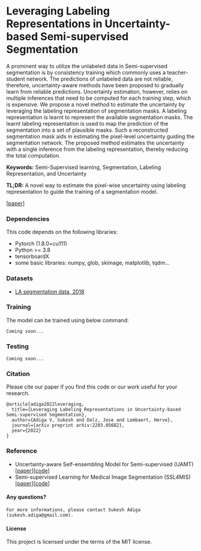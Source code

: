 # Leveraging Labeling Representations in Uncertainty-based Semi-supervised Segmentation
A prominent way to utilize the unlabeled data in Semi-supervised segmentation is by consistency training which commonly uses a teacher-student network. The predictions of unlabeled data are not reliable, therefore, uncertainty-aware methods have been proposed to gradually learn from reliable predictions. Uncertainty estimation, however, relies on multiple inferences that need to be computed for each training step, which is expensive. We propose a novel method to estimate the uncertainty by leveraging the labeling representation of segmentation masks. A labeling representation is learnt to represent the available segmentation masks. The learnt labeling representation is used to map the prediction of the segmentation into a set of plausible masks. Such a reconstructed segmentation mask aids in estimating the pixel-level uncertainty guiding the segmentation network. The proposed method estimates the uncertainty with a single inference from the labeling representation, thereby reducing the total computation.

**Keywords:** Semi-Supervised learning, Segmentation, Labeling Representation, and Uncertainty

**TL;DR:** A novel way to estimate the pixel-wise uncertainty using labeling representation to guide the training of a segmentation model.

[[paper](https://arxiv.org/abs/2203.05682)]

### Dependencies
This code depends on the following libraries:

- Pytorch (1.8.0+cu111)
- Python >= 3.8
- tensorboardX
- some basic libraries: numpy, glob, skimage, matplotlib, tqdm...

### Datasets
- [LA segmentation data, 2018](https://github.com/yulequan/UA-MT/tree/master/data)

### Training
The model can be trained using below command:  
```
Coming soon...
```

### Testing
```
Coming soon...
```

### Citation
Please cite our paper if you find this code or our work useful for your research.

```
@article{adiga2022leveraging,
  title={Leveraging Labeling Representations in Uncertainty-based Semi-supervised Segmentation},
  author={Adiga V, Sukesh and Dolz, Jose and Lombaert, Herve},
  journal={arXiv preprint arXiv:2203.05682},
  year={2022}
}
```

### Reference
- Uncertainty-aware Self-ensembling Model for Semi-supervised (UAMT) [[paper](https://arxiv.org/abs/1907.07034)][[code](https://github.com/yulequan/UA-MT)]
- Semi-supervised Learning for Medical Image Segmentation (SSL4MIS) [[paper](https://arxiv.org/abs/2012.07042)][[code](https://github.com/HiLab-git/SSL4MIS/tree/master/code)]

#### Any questions?
```
For more informations, please contact Sukesh Adiga (sukesh.adiga@gmail.com).
```

#### License
This project is licensed under the terms of the MIT license. 
